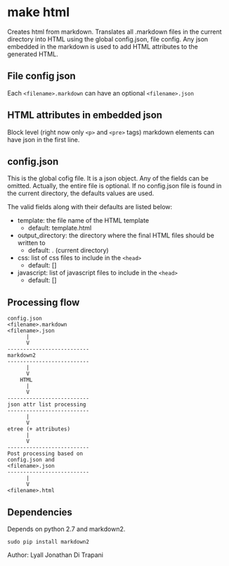 make html
========================================================================

Creates html from markdown.  Translates all .markdown files in the current directory into HTML using the global config.json, file config.  Any json embedded in the markdown is used to add HTML attributes to the generated HTML.


File config json
----------------

Each `<filename>.markdown` can have an optional `<filename>.json`


HTML attributes in embedded json
--------------------------------

Block level (right now only `<p>` and `<pre>` tags) markdown elements can have json in the first line.


config.json
--------------

This is the global cofig file.  It is a json object.  Any of the fields can be omitted.  Actually, the entire file is optional.  If no config.json file is found in the current directory, the defaults values are used.

The valid fields along with their defaults are listed below:

- template: the file name of the HTML template
    - default:  template.html
- output\_directory: the directory where the final HTML files should be written to
    - default: . (current directory)
- css: list of css files to include in the `<head>`
    - default: []
- javascript:  list of javascript files to include in the `<head>`
    - default: []


Processing flow
---------------

    config.json
    <filename>.markdown
    <filename>.json
          |
          V
    --------------------------
    markdown2
    --------------------------
          |
          V
        HTML
          |
          V
    --------------------------
    json attr list processing
    --------------------------
          |
          V
    etree (+ attributes)
          |
          V
    --------------------------
    Post processing based on
    config.json and
    <filename>.json
    --------------------------
          |
          V
    <filename>.html


Dependencies
------------

Depends on python 2.7 and markdown2.

    sudo pip install markdown2


Author:  Lyall Jonathan Di Trapani

